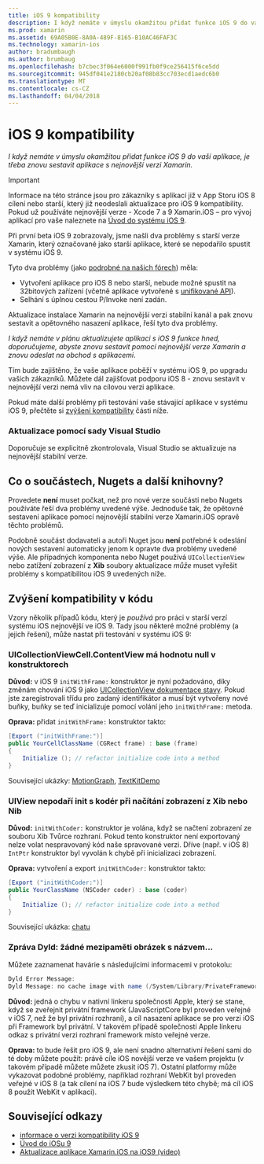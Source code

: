 ```yaml
---
title: iOS 9 kompatibility
description: I když nemáte v úmyslu okamžitou přidat funkce iOS 9 do vaší aplikace, je třeba znovu sestavit aplikace s nejnovější verzi Xamarin.
ms.prod: xamarin
ms.assetid: 69A05B0E-8A0A-489F-8165-B10AC46FAF3C
ms.technology: xamarin-ios
author: bradumbaugh
ms.author: brumbaug
ms.openlocfilehash: b7cbec3f064e6000f991fb0f9ce256415f6ce5dd
ms.sourcegitcommit: 945df041e2180cb20af08b83cc703ecd1aedc6b0
ms.translationtype: MT
ms.contentlocale: cs-CZ
ms.lasthandoff: 04/04/2018
---
```

# <a name="ios-9-compatibility"></a>iOS 9 kompatibility

_I když nemáte v úmyslu okamžitou přidat funkce iOS 9 do vaší aplikace, je třeba znovu sestavit aplikace s nejnovější verzi Xamarin._

> [!IMPORTANT]
> Informace na této stránce jsou pro zákazníky s aplikací již v App Storu iOS 8 cílení nebo starší, který již neodeslali aktualizace pro iOS 9 kompatibility. Pokud už používáte nejnovější verze - Xcode 7 a 9 Xamarin.iOS – pro vývoj aplikací pro vaše naleznete na [Úvod do systému iOS 9](~/ios/platform/introduction-to-ios9/index.md).

Při první beta iOS 9 zobrazovaly, jsme našli dva problémy s starší verze Xamarin, který označované jako starší aplikace, které se nepodařilo spustit v systému iOS 9.

Tyto dva problémy (jako [podrobné na našich fórech](http://forums.xamarin.com/discussion/comment/131529/#Comment_131529)) měla:

- Vytvoření aplikace pro iOS 8 nebo starší, nebude možné spustit na 32bitových zařízení (včetně aplikace vytvořené s [unifikované API](~/cross-platform/macios/unified/index.md)).
- Selhání s úplnou cestou P/Invoke není zadán.

Aktualizace instalace Xamarin na nejnovější verzi stabilní kanál a pak znovu sestavit a opětovného nasazení aplikace, řeší tyto dva problémy.

_I když nemáte v plánu aktualizujete aplikaci s iOS 9 funkce hned, doporučujeme, abyste znovu sestavit pomocí nejnovější verze Xamarin a znovu odeslat na obchod s aplikacemi_.



Tím bude zajištěno, že vaše aplikace poběží v systému iOS 9, po upgradu vašich zákazníků.
Můžete dál zajišťovat podporu iOS 8 - znovu sestavit v nejnovější verzi nemá vliv na cílovou verzi aplikace.

Pokud máte další problémy při testování vaše stávající aplikace v systému iOS 9, přečtěte si [zvýšení kompatibility](#compat) části níže.


### <a name="updating-with-visual-studio"></a>Aktualizace pomocí sady Visual Studio

Doporučuje se explicitně zkontrolovala, Visual Studio se aktualizuje na nejnovější stabilní verze.

## <a name="what-about-components-nugets-and-other-libraries"></a>Co o součástech, Nugets a další knihovny?

Provedete **není** muset počkat, než pro nové verze součásti nebo Nugets používáte řeší dva problémy uvedené výše.
Jednoduše tak, že opětovné sestavení aplikace pomocí nejnovější stabilní verze Xamarin.iOS opravě těchto problémů.

Podobně součást dodavateli a autoři Nuget jsou **není** potřebné k odeslání nových sestavení automaticky jenom k opravte dva problémy uvedené výše. Ale případných komponenta nebo Nuget používá `UICollectionView` nebo zatížení zobrazení z **Xib** soubory aktualizace *může* muset vyřešit problémy s kompatibilitou iOS 9 uvedených níže.


<a name="compat" />

## <a name="improving-compatibility-in-your-code"></a>Zvýšení kompatibility v kódu

Vzory několik případů kódu, který je *používá* pro práci v starší verzí systému iOS nejnovější ve iOS 9. Tady jsou některé možné problémy (a jejich řešení), může nastat při testování v systému iOS 9:

### <a name="uicollectionviewcellcontentview-is-null-in-constructors"></a>UICollectionViewCell.ContentView má hodnotu null v konstruktorech

**Důvod:** v iOS 9 `initWithFrame:` konstruktor je nyní požadováno, díky změnám chování iOS 9 jako [UICollectionView dokumentace stavy](https://developer.apple.com/library/ios/documentation/UIKit/Reference/UICollectionView_class/#//apple_ref/occ/instm/UICollectionView/dequeueReusableCellWithReuseIdentifier:forIndexPath). Pokud jste zaregistrovali třídu pro zadaný identifikátor a musí být vytvořeny nové buňky, buňky se teď inicializuje pomocí volání jeho `initWithFrame:` metoda.

**Oprava:** přidat `initWithFrame:` konstruktor takto:

```csharp
[Export ("initWithFrame:")]
public YourCellClassName (CGRect frame) : base (frame)
{
    Initialize (); // refactor initialize code into a method
}
```

Související ukázky: [MotionGraph](https://github.com/xamarin/monotouch-samples/commit/3c1b7a4170c001e7290db9babb2b7a6dddeb8bcb), [TextKitDemo](https://github.com/xamarin/monotouch-samples/commit/23ea01b37326963b5ebf68bbcc1edd51c66a28d6)



### <a name="uiview-fails-to-init-with-coder-when-loading-a-view-from-a-xibnib"></a>UIView nepodaří init s kodér při načítání zobrazení z Xib nebo Nib

**Důvod:** `initWithCoder:` konstruktor je volána, když se načtení zobrazení ze souboru Xib Tvůrce rozhraní. Pokud tento konstruktor není exportovaný nelze volat nespravovaný kód naše spravované verzi. Dříve (např. v iOS 8) `IntPtr` konstruktor byl vyvolán k chybě při inicializaci zobrazení.

**Oprava:** vytvoření a export `initWithCoder:` konstruktor takto:

```csharp
[Export ("initWithCoder:")]
public YourClassName (NSCoder coder) : base (coder)
{
    Initialize (); // refactor initialize code into a method
}
```

Související ukázka: [chatu](https://github.com/xamarin/monotouch-samples/commit/7b81138d52e5f3f1aa3769fcb08f46122e9b6a88)


### <a name="dyld-message-no-cache-image-with-name"></a>Zpráva Dyld: žádné mezipaměti obrázek s názvem...

Můžete zaznamenat havárie s následujícími informacemi v protokolu:

```csharp
Dyld Error Message:
Dyld Message: no cache image with name (/System/Library/PrivateFrameworks/JavaScriptCore.framework/JavaScriptCore)
```

**Důvod:** jedná o chybu v nativní linkeru společnosti Apple, který se stane, když se zveřejnit privátní framework (JavaScriptCore byl proveden veřejné v iOS 7, než že byl privátní rozhraní), a cíl nasazení aplikace se pro verzi iOS při Framework byl privátní. V takovém případě společnosti Apple linkeru odkaz s privátní verzi rozhraní framework místo veřejné verze.

**Oprava:** to bude řešit pro iOS 9, ale není snadno alternativní řešení sami do té doby můžete použít: právě cíle iOS novější verze ve vašem projektu (v takovém případě můžete můžete zkusit iOS 7). Ostatní platformy může vykazovat podobné problémy, například rozhraní WebKit byl proveden veřejné v iOS 8 (a tak cílení na iOS 7 bude výsledkem této chybě; má cíl iOS 8 použít WebKit v aplikaci).



## <a name="related-links"></a>Související odkazy

- [informace o verzi kompatibility iOS 9](https://releases.xamarin.com/ios-hotfix-for-ios-9-preview-xcode-6/)
- [Úvod do iOSu 9](~/ios/platform/introduction-to-ios9/index.md)
- [Aktualizace aplikace Xamarin.iOS na iOS9 (video)](https://university.xamarin.com/lightninglectures/Updating-your-XamariniOS-apps-to-iOS9)
